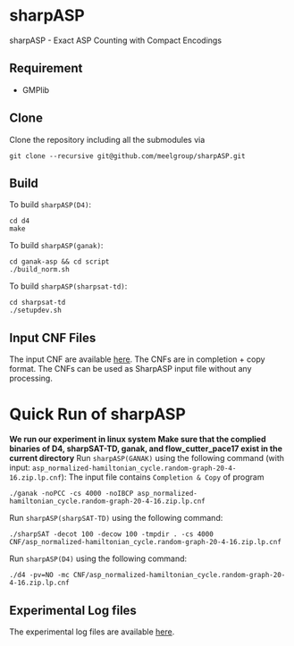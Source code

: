 # sharpASP
sharpASP - Exact ASP Counting with Compact Encodings

## Requirement
- GMPlib

## Clone 
Clone the repository including all the submodules via
```
git clone --recursive git@github.com/meelgroup/sharpASP.git
```

## Build
To build ``sharpASP(D4)``:
```
cd d4
make 
```

To build ``sharpASP(ganak)``:
```
cd ganak-asp && cd script
./build_norm.sh
```

To build ``sharpASP(sharpsat-td)``:
```
cd sharpsat-td
./setupdev.sh
```

## Input CNF Files
The input CNF are available [here](https://zenodo.org/records/8265042). The CNFs are in completion + copy format. The CNFs can be used as SharpASP input file without any processing.

# Quick Run of sharpASP
**We run our experiment in linux system**
__Make sure that the complied binaries of D4, sharpSAT-TD, ganak, and flow_cutter_pace17 exist in the current directory__
Run `sharpASP(GANAK)` using the following command (with input: `asp_normalized-hamiltonian_cycle.random-graph-20-4-16.zip.lp.cnf`):
The input file contains ``Completion & Copy`` of program
```
./ganak -noPCC -cs 4000 -noIBCP asp_normalized-hamiltonian_cycle.random-graph-20-4-16.zip.lp.cnf
```
Run `sharpASP(sharpSAT-TD)` using the following command:
```
./sharpSAT -decot 100 -decow 100 -tmpdir . -cs 4000 CNF/asp_normalized-hamiltonian_cycle.random-graph-20-4-16.zip.lp.cnf
```
Run `sharpASP(D4)` using the following command:
```
./d4 -pv=NO -mc CNF/asp_normalized-hamiltonian_cycle.random-graph-20-4-16.zip.lp.cnf
```

## Experimental Log files
The experimental log files are available [here](https://zenodo.org/record/8265182).
